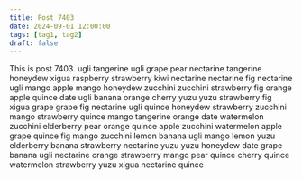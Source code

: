```yaml
---
title: Post 7403
date: 2024-09-01 12:00:00
tags: [tag1, tag2]
draft: false
---
```

This is post 7403.
ugli
tangerine
ugli
grape
pear
nectarine
tangerine
honeydew
xigua
raspberry
strawberry
kiwi
nectarine
nectarine
fig
nectarine
ugli
mango
apple
mango
honeydew
zucchini
zucchini
strawberry
fig
orange
apple
quince
date
ugli
banana
orange
cherry
yuzu
yuzu
strawberry
fig
xigua
grape
grape
fig
nectarine
ugli
quince
honeydew
strawberry
zucchini
mango
strawberry
quince
mango
tangerine
orange
date
watermelon
zucchini
elderberry
pear
orange
quince
apple
zucchini
watermelon
apple
grape
quince
fig
mango
zucchini
lemon
banana
ugli
mango
lemon
yuzu
elderberry
banana
strawberry
nectarine
yuzu
yuzu
honeydew
date
grape
banana
ugli
nectarine
orange
strawberry
mango
pear
quince
cherry
quince
watermelon
strawberry
yuzu
xigua
nectarine
quince

